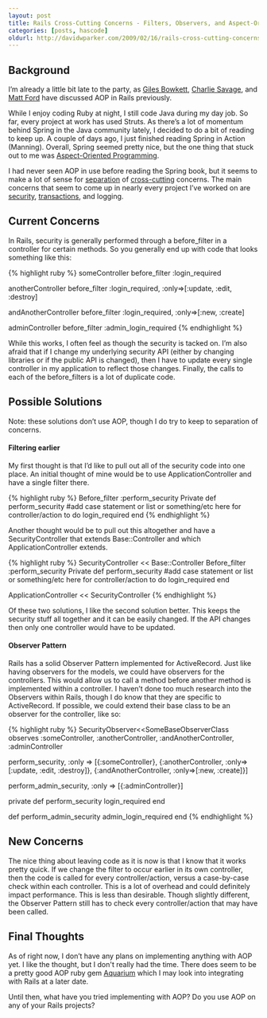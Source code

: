 ```yaml
---
layout: post
title: Rails Cross-Cutting Concerns - Filters, Observers, and Aspect-Oriented Programming
categories: [posts, hascode]
oldurl: http://davidwparker.com/2009/02/16/rails-cross-cutting-concerns-filters-observers-and-aspect-oriented-programming/
---
```

## Background

I’m already a little bit late to the party, as [Giles Bowkett](http://gilesbowkett.blogspot.com/2008/02/rails-aspect-oriented-programming-use.html), [Charlie Savage](http://cfis.savagexi.com/2007/09/05/rails-unusual-architecture), and [Matt Ford](http://blog.new-bamboo.co.uk/2007/10/9/aspects-of-aop) have discussed AOP in Rails previously.

While I enjoy coding Ruby at night, I still code Java during my day job.  So far, every project at work has used Struts.  As there’s a lot of momentum behind Spring in the Java community lately, I decided to do a bit of reading to keep up.  A couple of days ago, I just finished reading Spring in Action (Manning).  Overall, Spring seemed pretty nice, but the one thing that stuck out to me was [Aspect-Oriented Programming](http://en.wikipedia.org/wiki/Aspect-oriented_programming).

I had never seen AOP in use before reading the Spring book, but it seems to make a lot of sense for [separation](http://en.wikipedia.org/wiki/Separation_of_concerns) of [cross-cutting](http://en.wikipedia.org/wiki/Cross-cutting_concern) concerns.  The main concerns that seem to come up in nearly every project I’ve worked on are [security](http://en.wikipedia.org/wiki/Information_security), [transactions](http://en.wikipedia.org/wiki/Transaction_processing), and logging.

## Current Concerns

In Rails, security is generally performed through a before_filter in a controller for certain methods.  So you generally end up with code that looks something like this:

{% highlight ruby %}
someController
  before_filter :login_required

anotherController
  before_filter :login_required, :only=>[:update, :edit, :destroy]

andAnotherController
  before_filter :login_required, :only=>[:new, :create]

adminController
  before_filter :admin_login_required
{% endhighlight %}

While this works, I often feel as though the security is tacked on.   I’m also afraid that if I change my underlying security API (either by changing libraries or if the public API is changed), then I have to update every single controller in my application to reflect those changes.  Finally, the calls to each of the before_filters is a lot of duplicate code.

## Possible Solutions

Note: these solutions don’t use AOP, though I do try to keep to separation of concerns.

#### Filtering earlier

My first thought is that I’d like to pull out all of the security code into one place.  An initial thought of mine would be to use ApplicationController and have a single filter there.

{% highlight ruby %}
Before_filter :perform_security
Private
  def perform_security
    #add case statement or list or something/etc here for controller/action to do login_required
  end
{% endhighlight %}

Another thought would be to pull out this altogether and have a SecurityController that extends Base::Controller and which ApplicationController extends.

{% highlight ruby %}
SecurityController << Base::Controller
  Before_filter :perform_security
  Private
    def perform_security
     #add case statement or list or something/etc here for controller/action to do login_required
    end

ApplicationController << SecurityController
{% endhighlight %}

Of these two solutions, I like the second solution better.  This keeps the security stuff all together and it can be easily changed.  If the API changes then only one controller would have to be updated.

#### Observer Pattern

Rails has a solid Observer Pattern implemented for ActiveRecord.  Just like having observers for the models, we could have observers for the controllers.  This would allow us to call a method before another method is implemented within a controller.  I haven’t done too much research into the Observers within Rails, though I do know that they are specific to ActiveRecord.  If possible, we could extend their base class to be an observer for the controller, like so:

{% highlight ruby %}
SecurityObserver<<SomeBaseObserverClass
  observes :someController, :anotherController, :andAnotherController, :adminController

perform_security,
  :only =>
    [{:someController},
     {:anotherController, :only=>[:update, :edit, :destroy]},
     {:andAnotherController, :only=>[:new, :create]}]

perform_admin_security,
   :only => [{:adminController}]

private
  def perform_security
    login_required
  end

  def perform_admin_security
    admin_login_required
  end
{% endhighlight %}

## New Concerns

The nice thing about leaving code as it is now is that I know that it works pretty quick.  If we change the filter to occur earlier in its own controller, then the code is called for every controller/action, versus a case-by-case check within each controller.  This is a lot of overhead and could definitely impact performance.  This is less than desirable.  Though slightly different, the Observer Pattern still has to check every controller/action that may have been called.

## Final Thoughts

As of right now, I don’t have any plans on implementing anything with AOP yet.  I like the thought, but I don't really had the time.  There does seem to be a pretty good AOP ruby gem [Aquarium](http://aquarium.rubyforge.org/) which I may look into integrating with Rails at a later date.

Until then, what have you tried implementing with AOP?  Do you use AOP on any of your Rails projects?
